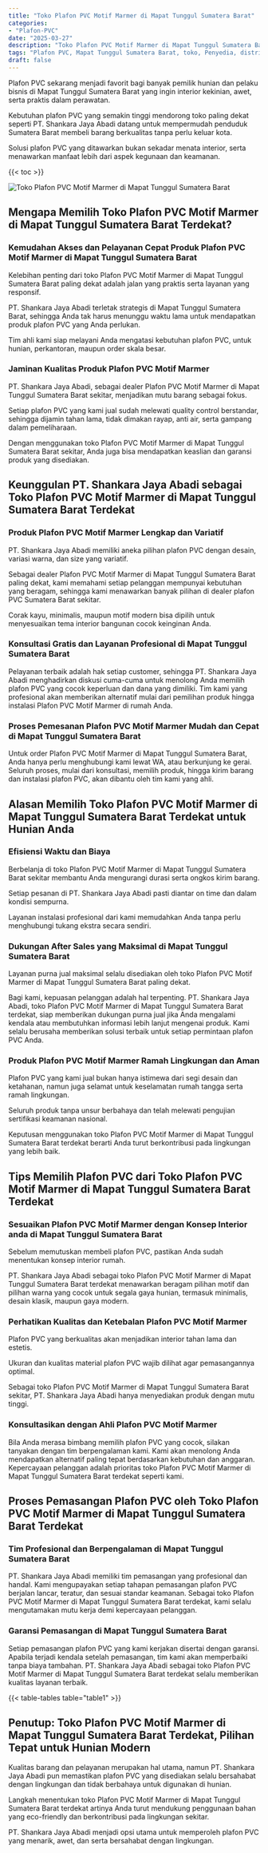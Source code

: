 ```yaml
---
title: "Toko Plafon PVC Motif Marmer di Mapat Tunggul Sumatera Barat"
categories: 
- "Plafon-PVC"
date: "2025-03-27"
description: "Toko Plafon PVC Motif Marmer di Mapat Tunggul Sumatera Barat untuk rumah, kantor, serta gerai. Material terbaik, variasi motif, variasi warna modern, dengan jasa pemasangan oleh tim ahli serta jaminan resmi!|Layanan penyediaan Plafon PVC Motif Marmer di Mapat Tunggul Sumatera Barat untuk kebutuhan hunian, perkantoran, maupun gerai, beserta material terbaik dan instalasi oleh tim berpengalaman dan garansi resmi.|Alternatif Plafon PVC Motif Marmer di Mapat Tunggul Sumatera Barat yang terbukti untuk hunian, perkantoran, serta toko, dengan plafon terbaik dan pemasangan dikerjakan oleh teknisi ahli dan garansi resmi.|Penjualan Plafon PVC Motif Marmer di Mapat Tunggul Sumatera Barat untuk rumah, office, serta ritel, beserta plafon terbaik dan instalasi dikerjakan oleh tenaga ahli ahli, dilengkapi dengan kepastian resmi.}"
tags: "Plafon PVC, Mapat Tunggul Sumatera Barat, toko, Penyedia, distributor"
draft: false
---
```


Plafon PVC sekarang menjadi favorit bagi banyak pemilik hunian dan pelaku bisnis di Mapat Tunggul Sumatera Barat yang ingin interior kekinian, awet, serta praktis dalam perawatan.

Kebutuhan plafon PVC yang semakin tinggi mendorong toko paling dekat seperti PT. Shankara Jaya Abadi datang untuk mempermudah penduduk Sumatera Barat membeli barang berkualitas tanpa perlu keluar kota.

Solusi plafon PVC yang ditawarkan bukan sekadar menata interior, serta menawarkan manfaat lebih dari aspek kegunaan dan keamanan.

{{< toc >}}

![Toko Plafon PVC Motif Marmer di Mapat Tunggul Sumatera Barat](/images/Plafon-PVC/Toko-Plafon-PVC-Motif-Marmer-di-Mapat-Tunggul-Sumatera-Barat.png)


## Mengapa Memilih Toko Plafon PVC Motif Marmer di Mapat Tunggul Sumatera Barat Terdekat?

### Kemudahan Akses dan Pelayanan Cepat Produk Plafon PVC Motif Marmer di Mapat Tunggul Sumatera Barat

Kelebihan penting dari toko Plafon PVC Motif Marmer di Mapat Tunggul Sumatera Barat paling dekat adalah jalan yang praktis serta layanan yang responsif.

PT. Shankara Jaya Abadi terletak strategis di Mapat Tunggul Sumatera Barat, sehingga Anda tak harus menunggu waktu lama untuk mendapatkan produk plafon PVC yang Anda perlukan.

Tim ahli kami siap melayani Anda mengatasi kebutuhan plafon PVC, untuk hunian, perkantoran, maupun order skala besar.

### Jaminan Kualitas Produk Plafon PVC Motif Marmer

PT. Shankara Jaya Abadi, sebagai dealer Plafon PVC Motif Marmer di Mapat Tunggul Sumatera Barat sekitar, menjadikan mutu barang sebagai fokus.

Setiap plafon PVC yang kami jual sudah melewati quality control berstandar, sehingga dijamin tahan lama, tidak dimakan rayap, anti air, serta gampang dalam pemeliharaan.

Dengan menggunakan toko Plafon PVC Motif Marmer di Mapat Tunggul Sumatera Barat sekitar, Anda juga bisa mendapatkan keaslian dan garansi produk yang disediakan.

## Keunggulan PT. Shankara Jaya Abadi sebagai Toko Plafon PVC Motif Marmer di Mapat Tunggul Sumatera Barat Terdekat

### Produk Plafon PVC Motif Marmer Lengkap dan Variatif

PT. Shankara Jaya Abadi memiliki aneka pilihan plafon PVC dengan desain, variasi warna, dan size yang variatif.

Sebagai dealer Plafon PVC Motif Marmer di Mapat Tunggul Sumatera Barat paling dekat, kami memahami setiap pelanggan mempunyai kebutuhan yang beragam, sehingga kami menawarkan banyak pilihan di dealer plafon PVC Sumatera Barat sekitar.

Corak kayu, minimalis, maupun motif modern bisa dipilih untuk menyesuaikan tema interior bangunan cocok keinginan Anda.

### Konsultasi Gratis dan Layanan Profesional di Mapat Tunggul Sumatera Barat

Pelayanan terbaik adalah hak setiap customer, sehingga PT. Shankara Jaya Abadi menghadirkan diskusi cuma-cuma untuk menolong Anda memilih plafon PVC yang cocok keperluan dan dana yang dimiliki. Tim kami yang profesional akan memberikan alternatif mulai dari pemilihan produk hingga instalasi Plafon PVC Motif Marmer di rumah Anda.

### Proses Pemesanan Plafon PVC Motif Marmer Mudah dan Cepat di Mapat Tunggul Sumatera Barat

Untuk order Plafon PVC Motif Marmer di Mapat Tunggul Sumatera Barat, Anda hanya perlu menghubungi kami lewat WA, atau berkunjung ke gerai. Seluruh proses, mulai dari konsultasi, memilih produk, hingga kirim barang dan instalasi plafon PVC, akan dibantu oleh tim kami yang ahli.

## Alasan Memilih Toko Plafon PVC Motif Marmer di Mapat Tunggul Sumatera Barat Terdekat untuk Hunian Anda

### Efisiensi Waktu dan Biaya

Berbelanja di toko Plafon PVC Motif Marmer di Mapat Tunggul Sumatera Barat sekitar membantu Anda mengurangi durasi serta ongkos kirim barang.

Setiap pesanan di PT. Shankara Jaya Abadi pasti diantar on time dan dalam kondisi sempurna.

Layanan instalasi profesional dari kami memudahkan Anda tanpa perlu menghubungi tukang ekstra secara sendiri.

### Dukungan After Sales yang Maksimal di Mapat Tunggul Sumatera Barat

Layanan purna jual maksimal selalu disediakan oleh toko Plafon PVC Motif Marmer di Mapat Tunggul Sumatera Barat paling dekat.

Bagi kami, kepuasan pelanggan adalah hal terpenting. PT. Shankara Jaya Abadi, toko Plafon PVC Motif Marmer di Mapat Tunggul Sumatera Barat terdekat, siap memberikan dukungan purna jual jika Anda mengalami kendala atau membutuhkan informasi lebih lanjut mengenai produk. Kami selalu berusaha memberikan solusi terbaik untuk setiap permintaan plafon PVC Anda.

### Produk Plafon PVC Motif Marmer Ramah Lingkungan dan Aman

Plafon PVC yang kami jual bukan hanya istimewa dari segi desain dan ketahanan, namun juga selamat untuk keselamatan rumah tangga serta ramah lingkungan.

Seluruh produk tanpa unsur berbahaya dan telah melewati pengujian sertifikasi keamanan nasional.

Keputusan menggunakan toko Plafon PVC Motif Marmer di Mapat Tunggul Sumatera Barat terdekat berarti Anda turut berkontribusi pada lingkungan yang lebih baik.

## Tips Memilih Plafon PVC dari Toko Plafon PVC Motif Marmer di Mapat Tunggul Sumatera Barat Terdekat

### Sesuaikan Plafon PVC Motif Marmer dengan Konsep Interior anda di Mapat Tunggul Sumatera Barat

Sebelum memutuskan membeli plafon PVC, pastikan Anda sudah menentukan konsep interior rumah.

PT. Shankara Jaya Abadi sebagai toko Plafon PVC Motif Marmer di Mapat Tunggul Sumatera Barat terdekat menawarkan beragam pilihan motif dan pilihan warna yang cocok untuk segala gaya hunian, termasuk minimalis, desain klasik, maupun gaya modern.

### Perhatikan Kualitas dan Ketebalan Plafon PVC Motif Marmer

Plafon PVC yang berkualitas akan menjadikan interior tahan lama dan estetis.

Ukuran dan kualitas material plafon PVC wajib dilihat agar pemasangannya optimal.

Sebagai toko Plafon PVC Motif Marmer di Mapat Tunggul Sumatera Barat sekitar, PT. Shankara Jaya Abadi hanya menyediakan produk dengan mutu tinggi.

### Konsultasikan dengan Ahli Plafon PVC Motif Marmer

Bila Anda merasa bimbang memilih plafon PVC yang cocok, silakan tanyakan dengan tim berpengalaman kami. Kami akan menolong Anda mendapatkan alternatif paling tepat berdasarkan kebutuhan dan anggaran. Kepercayaan pelanggan adalah prioritas toko Plafon PVC Motif Marmer di Mapat Tunggul Sumatera Barat terdekat seperti kami.

## Proses Pemasangan Plafon PVC oleh Toko Plafon PVC Motif Marmer di Mapat Tunggul Sumatera Barat Terdekat

### Tim Profesional dan Berpengalaman di Mapat Tunggul Sumatera Barat

PT. Shankara Jaya Abadi memiliki tim pemasangan yang profesional dan handal. Kami mengupayakan setiap tahapan pemasangan plafon PVC berjalan lancar, teratur, dan sesuai standar keamanan. Sebagai toko Plafon PVC Motif Marmer di Mapat Tunggul Sumatera Barat terdekat, kami selalu mengutamakan mutu kerja demi kepercayaan pelanggan.

### Garansi Pemasangan di Mapat Tunggul Sumatera Barat

Setiap pemasangan plafon PVC yang kami kerjakan disertai dengan garansi. Apabila terjadi kendala setelah pemasangan, tim kami akan memperbaiki tanpa biaya tambahan. PT. Shankara Jaya Abadi sebagai toko Plafon PVC Motif Marmer di Mapat Tunggul Sumatera Barat terdekat selalu memberikan kualitas layanan terbaik.

{{< table-tables table="table1" >}}

## Penutup: Toko Plafon PVC Motif Marmer di Mapat Tunggul Sumatera Barat Terdekat, Pilihan Tepat untuk Hunian Modern

Kualitas barang dan pelayanan merupakan hal utama, namun PT. Shankara Jaya Abadi pun memastikan plafon PVC yang disediakan selalu bersahabat dengan lingkungan dan tidak berbahaya untuk digunakan di hunian.

Langkah menentukan toko Plafon PVC Motif Marmer di Mapat Tunggul Sumatera Barat terdekat artinya Anda turut mendukung penggunaan bahan yang eco-friendly dan berkontribusi pada lingkungan sekitar.

PT. Shankara Jaya Abadi menjadi opsi utama untuk memperoleh plafon PVC yang menarik, awet, dan serta bersahabat dengan lingkungan.